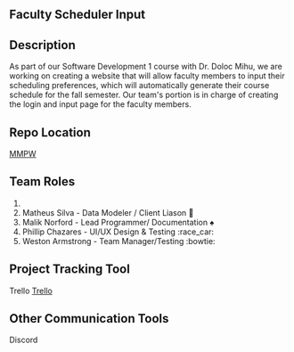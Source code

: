 ## Faculty Scheduler Input 


## Description

As part of our Software Development 1 course with Dr. Doloc Mihu, we are working on creating a website that will allow faculty members to input their scheduling preferences, which will automatically generate their course schedule for the fall semester. Our team's portion is in charge of creating the login and input page for the faculty members. 

## Repo Location

[MMPW](https://github.com/GGC-SD/MMPW)

## Team Roles

1. 
1. Matheus Silva - Data Modeler / Client Liason :new_moon_with_face:
1. Malik Norford - Lead Programmer/ Documentation :spades:
1. Phillip Chazares - UI/UX Design & Testing :race_car:
1. Weston Armstrong - Team Manager/Testing :bowtie:
## Project Tracking Tool

Trello
[Trello](https://trello.com/b/8kwxA0Xg/mmpw-inc-project)

## Other Communication Tools

Discord
